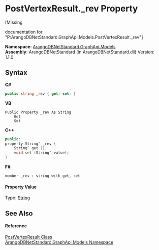 # PostVertexResult._rev Property 
 

\[Missing <summary> documentation for "P:ArangoDBNetStandard.GraphApi.Models.PostVertexResult._rev"\]

**Namespace:**&nbsp;<a href="6fb2338d-d8f7-f9c1-2056-1702fe9bf954">ArangoDBNetStandard.GraphApi.Models</a><br />**Assembly:**&nbsp;ArangoDBNetStandard (in ArangoDBNetStandard.dll) Version: 1.1.0

## Syntax

**C#**<br />
``` C#
public string _rev { get; set; }
```

**VB**<br />
``` VB
Public Property _rev As String
	Get
	Set
```

**C++**<br />
``` C++
public:
property String^ _rev {
	String^ get ();
	void set (String^ value);
}
```

**F#**<br />
``` F#
member _rev : string with get, set

```


#### Property Value
Type: <a href="https://docs.microsoft.com/dotnet/api/system.string" target="_blank" rel="noopener noreferrer">String</a>

## See Also


#### Reference
<a href="b0b76382-732e-56c5-edd9-76bb75a82721">PostVertexResult Class</a><br /><a href="6fb2338d-d8f7-f9c1-2056-1702fe9bf954">ArangoDBNetStandard.GraphApi.Models Namespace</a><br />